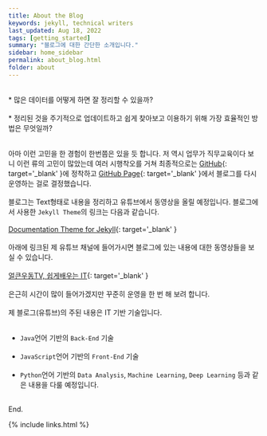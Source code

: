 ```yaml
---
title: About the Blog
keywords: jekyll, technical writers
last_updated: Aug 18, 2022
tags: [getting_started]
summary: "블로그에 대한 간단한 소개입니다."
sidebar: home_sidebar
permalink: about_blog.html
folder: about
---
```

<br>
* 많은 데이터를 어떻게 하면 잘 정리할 수 있을까?
<br><br>
* 정리된 것을 주기적으로 업데이트하고 쉽게 찾아보고 이용하기 위해 가장 효율적인 방법은 무엇일까?
<br><br>

아마 이런 고민을 한 경험이 한번쯤은 있을 듯 합니다. 저 역시 업무가 직무교육이다 보니 이런 류의 고민이
많았는데 여러 시행착오를 거쳐 최종적으로는 [GitHub](https://github.com/){: target='_blank' }에
정착하고 [GitHub Page](http://moon9342.github.io/){: target='_blank' }에서 블로그를 다시 운영하는 걸로 결정했습니다.
<br><br>
블로그는 Text형태로 내용을 정리하고 유튜브에서 동영상을 올릴 예정입니다. 블로그에서 사용한 `Jekyll Theme`의 링크는 다음과 같습니다.
<br><br>
[Documentation Theme for Jekyll](http://jekyllthemes.org/themes/documentation-theme-jekyll/){: target='_blank' } 
<br><br> 
아래에 링크된 제 유튜브 채널에 들어가시면 블로그에 있는 내용에 대한 동영상들을 보실 수 있습니다.
<br><br>
[얼큰우동TV, 쉽게배우는 IT](https://www.youtube.com/channel/UCp-MztINXTRVkRGCnqnYNlQ){: target='_blank' }
<br><br>
은근히 시간이 많이 들어가겠지만 꾸준히 운영을 한 번 해 보려 합니다.
<br><br>
제 블로그(유튜브)의 주된 내용은 IT 기반 기술입니다. 
<br><br>
* `Java`언어 기반의 `Back-End` 기술
<br><br>
* `JavaScript`언어 기반의 `Front-End` 기술
<br><br>
* `Python`언어 기반의 `Data Analysis`, `Machine Learning`, `Deep Learning` 등과 같은 내용을 다룰 예정입니다.
<br><br>

End.

{% include links.html %}
